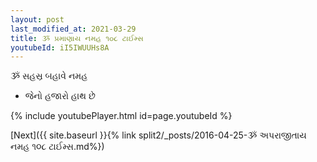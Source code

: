 ```yaml
---
layout: post
last_modified_at: 2021-03-29
title: ૐ પ્રમાણાય નમહ ૧૦૮ ટાઈમ્સ
youtubeId: iI5IWUUHs8A
---
```

 
 
 ૐ સહસ્ર બહાવે નમહ  
 
 -  જેનો હજારો હાથ છે 
 
  
 
  
 
 
 
 
 
 


{% include youtubePlayer.html id=page.youtubeId %}
 
[Next]({{ site.baseurl }}{% link  split2/_posts/2016-04-25-ૐ અપરાજીતાય નમહ ૧૦૮ ટાઈમ્સ.md%})
 
